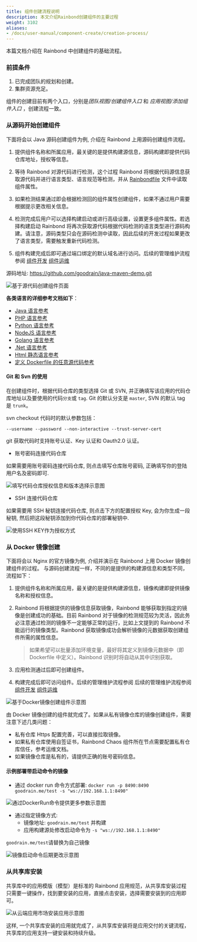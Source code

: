 ```yaml
---
title: 组件创建流程说明
description: 本文介绍Rainbond创建组件的主要过程
weight: 3102
aliases:
- /docs/user-manual/component-create/creation-process/
---
```


本篇文档介绍在 Rainbond 中创建组件的基础流程。

### 前提条件

1. 已完成团队的规划和创建。
2. 集群资源充足。

组件的创建目前有两个入口，分别是*团队视图/创建组件入口* 和 _应用视图/添加组件入口_ ，创建流程一致。

### 从源码开始创建组件

下面将会以 Java 源码创建组件为例, 介绍在 Rainbond 上用源码创建组件流程。

1. 提供组件名称和所属应用，最关键的是提供构建源信息，源码构建即提供代码仓库地址，授权等信息。

2. 等待 Rainbond 对源代码进行检测，这个过程 Rainbond 将根据代码源信息获取源代码并进行语言类型、语言规范等检测，并从 [Rainbondfile](../component-create/language-support/rainbondfile/) 文件中读取组件属性。

3. 如果检测结果通过即会根据检测回的组件属性创建组件，如果不通过用户需要根据提示更改相关信息。

4. 检测完成后用户可以选择构建启动或进行高级设置，设置更多组件属性。若选择构建启动 Rainbond 将再次获取源代码根据代码检测的语言类型进行源码构建。请注意，源码类型只会在源码检测中读取，因此后续的开发过程如果更改了语言类型，需要触发重新代码检测。

5. 组件构建完成后即可通过端口绑定的默认域名进行访问。后续的管理维护流程参阅 [组件开发](../user-manual/component-dev/) [组件运维](../user-manual/component-op)

源码地址: https://github.com/goodrain/java-maven-demo.git

<image src="https://grstatic.oss-cn-shanghai.aliyuncs.com/images/docs/5.2/user-manual/app-creation/creation-process/Sourcecodeconstruction.png" title="基于源代码创建组件页面" />

<b>各类语言的详细参考文档如下</b>：

- <a href="../language-support/java/" target="_blank">Java 语言参考</a>
- <a href="../language-support/php/" target="_blank">PHP 语言参考</a>
- <a href="../language-support/python/" target="_blank">Python 语言参考</a>
- <a href="../language-support/nodejs/" target="_blank">NodeJS 语言参考</a>
- <a href="../language-support/golang/" target="_blank">Golang 语言参考</a>
- <a href="../language-support/netcore/" target="_blank">.Net 语言参考</a>
- <a href="../language-support/html/" target="_blank">Html 静态语言参考</a>
- <a href="../language-support/dockerfile/" target="_blank">定义 Dockerfile 的任意源代码参考</a>

#### Git 和 Svn 的使用

在创建组件时，根据代码仓库的类型选择 Git 或 SVN, 并正确填写该应用的代码仓库地址以及要使用的代码`分支`或 `tag`. Git 的默认分支是 `master`, SVN 的默认 tag 是 `trunk`。

svn checkout 代码时的默认参数包括：

```
--username --password --non-interactive --trust-server-cert
```

git 获取代码时支持账号认证、Key 认证和 Oauth2.0 认证。

- 账号密码连接代码仓库

如果需要用账号密码连接代码仓库, 则点击填写仓库账号密码, 正确填写你的登陆用户名及密码即可.

<image src="https://grstatic.oss-cn-shanghai.aliyuncs.com/images/docs/5.2/user-manual/app-creation/creation-process/Password%20construction.png" title="填写代码仓库授权信息和版本选择示意图" />

- SSH 连接代码仓库

如果需要用 SSH 秘钥连接代码仓库, 则点击下方的配置授权 Key, 会为你生成一段秘钥, 然后把这段秘钥添加到你代码仓库的部署秘钥中.

<image src="https://grstatic.oss-cn-shanghai.aliyuncs.com/images/docs/5.0/user-manual/app-creation/ssh_login.jpg" title="使用SSH KEY作为授权方式" />

### 从 Docker 镜像创建

下面将会以 Nginx 的官方镜像为例, 介绍并演示在 Rainbond 上用 Docker 镜像创建组件的过程。
与源码创建流程一样，不同的是提供的构建源信息和类型不同，流程如下：

1. 提供组件名称和所属应用，最关键的是提供构建源信息，镜像构建即提供镜像名称和授权信息。

2. Rainbond 将根据提供的镜像信息获取镜像，Rainbond 能够获取到指定的镜像是创建成功的基础。目前 Rainbond 对于镜像的检测规范较为灵活，因此务必注意通过检测的镜像不一定能够正常的运行，比如上文提到的 Rainbond 不能运行的镜像类型。Rainbond 获取镜像成功会解析镜像的元数据获取创建组件所需的属性信息。

   > 如果希望可以批量添加环境变量，最好将其定义到镜像元数据中（即 Dockerfile 中定义）。Rainbond 识别时将自动从其中识别获取。

3. 应用检测通过后即可创建组件。

4. 构建完成后即可访问组件。后续的管理维护流程参阅 后续的管理维护流程参阅 [组件开发](../user-manual/component-dev/) [组件运维](../user-manual/component-op)

<image src="https://grstatic.oss-cn-shanghai.aliyuncs.com/images/docs/5.2/user-manual/app-creation/creation-process/dockerconstruction.png" title="基于Docker镜像创建组件示意图" />

由 Docker 镜像创建的组件就完成了。如果从私有镜像仓库的镜像创建组件，需要注意下述几类问题：

- 私有仓库 Https 配置完善，可以直接拉取镜像。
- 如果私有仓库使用自签证书，Rainbond Chaos 组件所在节点需要配置私有仓库信任，参考运维文档。
- 如果镜像仓库是私有的，请提供正确的账号密码信息。

#### 示例部署带启动命令的镜像

- 通过 docker run 命令方式部署: `docker run -p 8490:8490 goodrain.me/test -s "ws://192.168.1.1:8490"`

<image src="https://grstatic.oss-cn-shanghai.aliyuncs.com/images/docs/5.2/user-manual/app-creation/creation-process/dockerrun.png" title="通过DockerRun命令提供更多参数示意图" />

- 通过指定镜像方式:
  - 镜像地址: `goodrain.me/test` 并构建
  - 应用构建源处修改启动命令为 `-s "ws://192.168.1.1:8490"`

`goodrain.me/test`请替换为自己镜像

<image src="https://grstatic.oss-cn-shanghai.aliyuncs.com/images/docs/5.2/user-manual/app-creation/creation-process/modify.png" title="镜像启动命令后期更改示意图" />

### 从共享库安装

共享库中的应用模版（模型）是标准的 Rainbond 应用规范，从共享库安装过程只需要一键操作，找到要安装的应用，直接点击安装，选择需要安装到的应用即可。

<image src="https://grstatic.oss-cn-shanghai.aliyuncs.com/images/docs/5.2/user-manual/app-creation/creation-process/gongxiangku.png" title="从云端应用市场安装应用示意图" />

这样, 一个共享库安装的应用就完成了，从共享库安装将是应用交付的关键流程，共享库的应用支持一键安装和持续升级。

